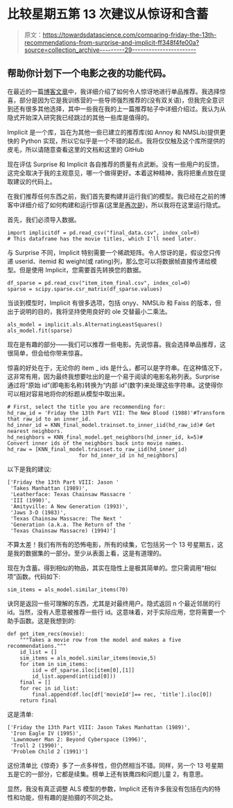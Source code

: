 # 比较星期五第 13 次建议从惊讶和含蓄

> 原文：<https://towardsdatascience.com/comparing-friday-the-13th-recommendations-from-surprise-and-implicit-ff348f4fe00a?source=collection_archive---------29----------------------->

## 帮助你计划下一个电影之夜的功能代码。

在最近的一篇[博客文章](https://medium.com/@jmcneilkeller/item-item-recommendation-with-surprise-4bf365355d96)中，我详细介绍了如何令人惊讶地进行单品推荐。我选择惊喜，部分是因为它是我训练营的一些导师强烈推荐的(没有双关语)，但我完全意识到还有很多其他选择，其中一些我在我的上一篇推荐帖子中详细介绍过。我认为从隐式开始深入研究我已经跳过的其他一些库是值得的。

Implicit 是一个库，旨在为其他一些已建立的推荐库(如 Annoy 和 NMSLib)提供更快的 Python 实现，所以它似乎是一个不错的起点。我将仅仅触及这个库所提供的皮毛，所以请随意查看这里的文档和这里的 GitHub

现在评估 Surprise 和 Implicit 各自推荐的质量有点武断。没有一些用户的反馈，这完全取决于我的主观意见，哪一个做得更好。本着这种精神，我将把重点放在提取建议的代码上。

在我们推荐任何东西之前，我们首先要构建并运行我们的模型。我已经在之前的博客中详细介绍了如何构建和运行惊喜(这里是[再次是](https://medium.com/@jmcneilkeller/item-item-recommendation-with-surprise-4bf365355d96))，所以我将在这里运行隐式。

首先，我们必须导入数据。

```
import implicitdf = pd.read_csv("final_data.csv", index_col=0) 
# This dataframe has the movie titles, which I'll need later.
```

与 Surprise 不同，Implicit 特别需要一个稀疏矩阵。令人惊讶的是，假设您只传递 userid、itemid 和 weight(或 rating)列，那么您可以将数据帧直接传递给模型。但是使用 Implicit，您需要首先转换您的数据。

```
df_sparse = pd.read_csv("item_item_final.csv", index_col=0)
sparse = scipy.sparse.csr_matrix(df_sparse.values)
```

当谈到模型时，Implicit 有很多选项，包括 onyy、NMSLib 和 Faiss 的版本，但出于说明的目的，我将坚持使用良好的 ole 交替最小二乘法。

```
als_model = implicit.als.AlternatingLeastSquares()
als_model.fit(sparse)
```

现在是有趣的部分——我们可以推荐一些电影。先说惊喜。我会选择单品推荐，这很简单，但会给你带来惊喜。

惊喜的好处在于，无论你的 item _ ids 是什么，都可以是字符串。在这种情况下，这非常有用，因为最终我想要吐出的是一个易于阅读的电影名称列表。Surprise 通过将“原始 id”(即电影名称)转换为“内部 id”(数字)来处理这些字符串。这使得你可以相对容易地将你的标题从模型中取出来。

```
# First, select the title you are recommending for:
hd_raw_id = 'Friday the 13th Part VII: The New Blood (1988)'#Transform that raw_id to an inner_id.
hd_inner_id = KNN_final_model.trainset.to_inner_iid(hd_raw_id)# Get nearest neighbors. 
hd_neighbors = KNN_final_model.get_neighbors(hd_inner_id, k=5)# Convert inner ids of the neighbors back into movie names.
hd_raw = [KNN_final_model.trainset.to_raw_iid(hd_inner_id)
                       for hd_inner_id in hd_neighbors]
```

以下是我的建议:

```
['Friday the 13th Part VIII: Jason '
 'Takes Manhattan (1989)',
 'Leatherface: Texas Chainsaw Massacre '
 'III (1990)',
 'Amityville: A New Generation (1993)',
 'Jaws 3-D (1983)',
 'Texas Chainsaw Massacre: The Next '
 'Generation (a.k.a. The Return of the '
 'Texas Chainsaw Massacre) (1994)']
```

不算太差！我们有所有的恐怖电影，所有的续集，它包括另一个 13 号星期五，这是我的数据集的一部分。至少从表面上看，这是有道理的。

现在为含蓄。得到相似的物品，其实在隐性上是极其简单的。您只需调用“相似项”函数。代码如下:

```
sim_items = als_model.similar_items(70)
```

诀窍是返回一些可理解的东西，尤其是对最终用户。隐式返回 n 个最近邻居的行 id。当然，没有人愿意被推荐一些行 id。这意味着，对于实际应用，您将需要一个助手函数。这是我想到的:

```
def get_item_recs(movie):
    """Takes a movie row from the model and makes a five recommendations.""" 
    id_list = []
    sim_items = als_model.similar_items(movie,5)
    for item in sim_items:
        iid = df_sparse.iloc[item[0],[1]]
        id_list.append(int(iid[0]))
    final = []
    for rec in id_list:
        final.append(df.loc[df['movieId']== rec, 'title'].iloc[0])
    return final
```

这是清单:

```
['Friday the 13th Part VIII: Jason Takes Manhattan (1989)',
 'Iron Eagle IV (1995)',
 'Lawnmower Man 2: Beyond Cyberspace (1996)',
 'Troll 2 (1990)',
 'Problem Child 2 (1991)']
```

这份清单比《惊奇》多了一点多样性，但仍然相当不错。同样，另一个 13 号星期五是它的一部分，它都是续集。榜单上还有铁鹰四和问题儿童 2，有意思。

显然，我没有真正调整 ALS 模型的参数，Implicit 还有许多我没有包括在内的特性和功能，但有趣的是拍摄的不同之处。